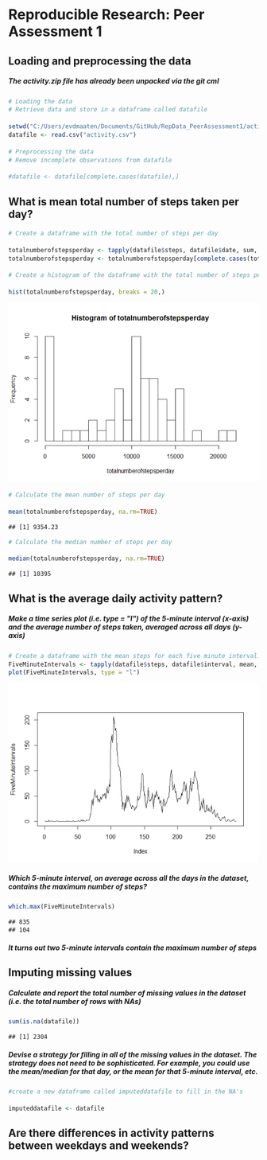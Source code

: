 # Reproducible Research: Peer Assessment 1


## Loading and preprocessing the data  
##### The activity.zip file has already been unpacked via the git cml


```r
# Loading the data
# Retrieve data and store in a dataframe called datafile

setwd("C:/Users/evdmaaten/Documents/GitHub/RepData_PeerAssessment1/activity")
datafile <- read.csv("activity.csv")

# Preprocessing the data
# Remove incomplete observations from datafile

#datafile <- datafile[complete.cases(datafile),]
```

## What is mean total number of steps taken per day?


```r
# Create a dataframe with the total number of steps per day

totalnumberofstepsperday <- tapply(datafile$steps, datafile$date, sum, na.rm=TRUE)
totalnumberofstepsperday <- totalnumberofstepsperday[complete.cases(totalnumberofstepsperday)]

# Create a histogram of the dataframe with the total number of steps per day

hist(totalnumberofstepsperday, breaks = 20,)
```

![](PA1_template_files/figure-html/unnamed-chunk-2-1.png) 

```r
# Calculate the mean number of steps per day

mean(totalnumberofstepsperday, na.rm=TRUE)
```

```
## [1] 9354.23
```

```r
# Calculate the median number of steps per day

median(totalnumberofstepsperday, na.rm=TRUE)
```

```
## [1] 10395
```

## What is the average daily activity pattern?

##### Make a time series plot (i.e. type = "l") of the 5-minute interval (x-axis) and the average number of steps taken, averaged across all days (y-axis)

```r
# Create a dataframe with the mean steps for each five minute interval.
FiveMinuteIntervals <- tapply(datafile$steps, datafile$interval, mean, na.rm = TRUE)
plot(FiveMinuteIntervals, type = "l")
```

![](PA1_template_files/figure-html/unnamed-chunk-3-1.png) 

##### Which 5-minute interval, on average across all the days in the dataset, contains the maximum number of steps?

```r
which.max(FiveMinuteIntervals)
```

```
## 835 
## 104
```

##### It turns out two 5-minute intervals contain the maximum number of steps

## Imputing missing values

##### Calculate and report the total number of missing values in the dataset (i.e. the total number of rows with NAs)

```r
sum(is.na(datafile))
```

```
## [1] 2304
```
##### Devise a strategy for filling in all of the missing values in the dataset. The strategy does not need to be sophisticated. For example, you could use the mean/median for that day, or the mean for that 5-minute interval, etc.

```r
#create a new dataframe called imputeddatafile to fill in the NA's

imputeddatafile <- datafile
```
## Are there differences in activity patterns between weekdays and weekends?
